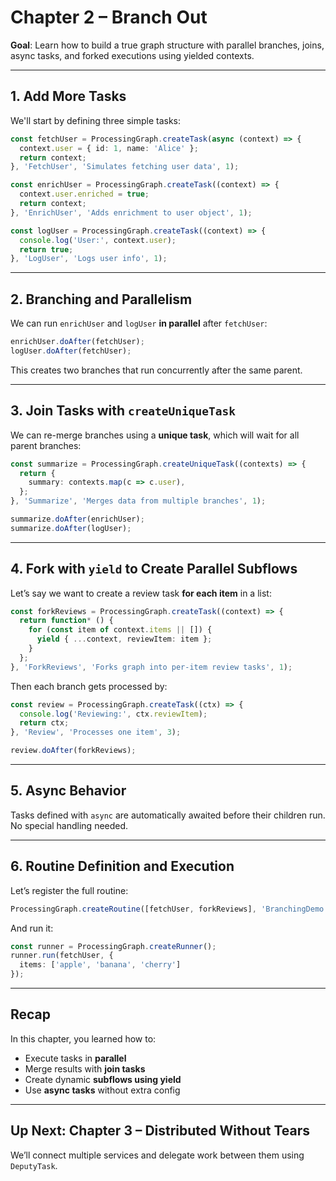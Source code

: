 # Chapter 2 – Branch Out

**Goal**: Learn how to build a true graph structure with parallel branches, joins, async tasks, and forked executions using yielded contexts.

---

## 1. Add More Tasks

We'll start by defining three simple tasks:

```ts
const fetchUser = ProcessingGraph.createTask(async (context) => {
  context.user = { id: 1, name: 'Alice' };
  return context;
}, 'FetchUser', 'Simulates fetching user data', 1);

const enrichUser = ProcessingGraph.createTask((context) => {
  context.user.enriched = true;
  return context;
}, 'EnrichUser', 'Adds enrichment to user object', 1);

const logUser = ProcessingGraph.createTask((context) => {
  console.log('User:', context.user);
  return true;
}, 'LogUser', 'Logs user info', 1);
```

---

## 2. Branching and Parallelism

We can run `enrichUser` and `logUser` **in parallel** after `fetchUser`:

```ts
enrichUser.doAfter(fetchUser);
logUser.doAfter(fetchUser);
```

This creates two branches that run concurrently after the same parent.

---

## 3. Join Tasks with `createUniqueTask`

We can re-merge branches using a **unique task**, which will wait for all parent branches:

```ts
const summarize = ProcessingGraph.createUniqueTask((contexts) => {
  return {
    summary: contexts.map(c => c.user),
  };
}, 'Summarize', 'Merges data from multiple branches', 1);

summarize.doAfter(enrichUser);
summarize.doAfter(logUser);
```

---

## 4. Fork with `yield` to Create Parallel Subflows

Let’s say we want to create a review task **for each item** in a list:

```ts
const forkReviews = ProcessingGraph.createTask((context) => {
  return function* () {
    for (const item of context.items || []) {
      yield { ...context, reviewItem: item };
    }
  };
}, 'ForkReviews', 'Forks graph into per-item review tasks', 1);
```

Then each branch gets processed by:

```ts
const review = ProcessingGraph.createTask((ctx) => {
  console.log('Reviewing:', ctx.reviewItem);
  return ctx;
}, 'Review', 'Processes one item', 3);

review.doAfter(forkReviews);
```

---

## 5. Async Behavior

Tasks defined with `async` are automatically awaited before their children run. No special handling needed.

---

## 6. Routine Definition and Execution

Let’s register the full routine:

```ts
ProcessingGraph.createRoutine([fetchUser, forkReviews], 'BranchingDemo', 'Demonstrates branching and joining');
```

And run it:

```ts
const runner = ProcessingGraph.createRunner();
runner.run(fetchUser, {
  items: ['apple', 'banana', 'cherry']
});
```

---

## Recap

In this chapter, you learned how to:
- Execute tasks in **parallel**
- Merge results with **join tasks**
- Create dynamic **subflows using yield**
- Use **async tasks** without extra config

---

## Up Next: Chapter 3 – Distributed Without Tears

We’ll connect multiple services and delegate work between them using `DeputyTask`.